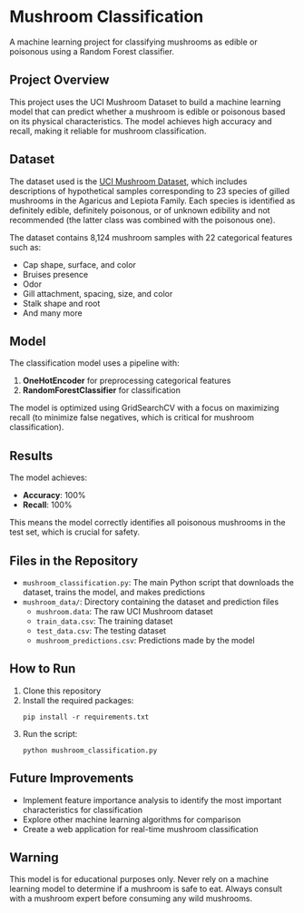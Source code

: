 # Mushroom Classification

A machine learning project for classifying mushrooms as edible or poisonous using a Random Forest classifier.

## Project Overview

This project uses the UCI Mushroom Dataset to build a machine learning model that can predict whether a mushroom is edible or poisonous based on its physical characteristics. The model achieves high accuracy and recall, making it reliable for mushroom classification.

## Dataset

The dataset used is the [UCI Mushroom Dataset](https://archive.ics.uci.edu/ml/datasets/Mushroom), which includes descriptions of hypothetical samples corresponding to 23 species of gilled mushrooms in the Agaricus and Lepiota Family. Each species is identified as definitely edible, definitely poisonous, or of unknown edibility and not recommended (the latter class was combined with the poisonous one).

The dataset contains 8,124 mushroom samples with 22 categorical features such as:
- Cap shape, surface, and color
- Bruises presence
- Odor
- Gill attachment, spacing, size, and color
- Stalk shape and root
- And many more

## Model

The classification model uses a pipeline with:
1. **OneHotEncoder** for preprocessing categorical features
2. **RandomForestClassifier** for classification

The model is optimized using GridSearchCV with a focus on maximizing recall (to minimize false negatives, which is critical for mushroom classification).

## Results

The model achieves:
- **Accuracy**: 100%
- **Recall**: 100%

This means the model correctly identifies all poisonous mushrooms in the test set, which is crucial for safety.

## Files in the Repository

- `mushroom_classification.py`: The main Python script that downloads the dataset, trains the model, and makes predictions
- `mushroom_data/`: Directory containing the dataset and prediction files
  - `mushroom.data`: The raw UCI Mushroom dataset
  - `train_data.csv`: The training dataset
  - `test_data.csv`: The testing dataset
  - `mushroom_predictions.csv`: Predictions made by the model

## How to Run

1. Clone this repository
2. Install the required packages:
   ```
   pip install -r requirements.txt
   ```
3. Run the script:
   ```
   python mushroom_classification.py
   ```

## Future Improvements

- Implement feature importance analysis to identify the most important characteristics for classification
- Explore other machine learning algorithms for comparison
- Create a web application for real-time mushroom classification

## Warning

This model is for educational purposes only. Never rely on a machine learning model to determine if a mushroom is safe to eat. Always consult with a mushroom expert before consuming any wild mushrooms.